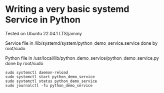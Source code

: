 # Writing a very basic systemd Service in Python

Tested on Ubuntu 22.04.1 LTS/jammy

Service file in /lib/systemd/system/python_demo_service.service done by root/sudo

Python file in /usr/local/lib/python_demo_service/python_demo_service.py done by root/sudo

```
sudo systemctl daemon-reload
sudo systemctl start python_demo_service
sudo systemctl status python_demo_service
sudo journalctl -fu python_demo_service
```

